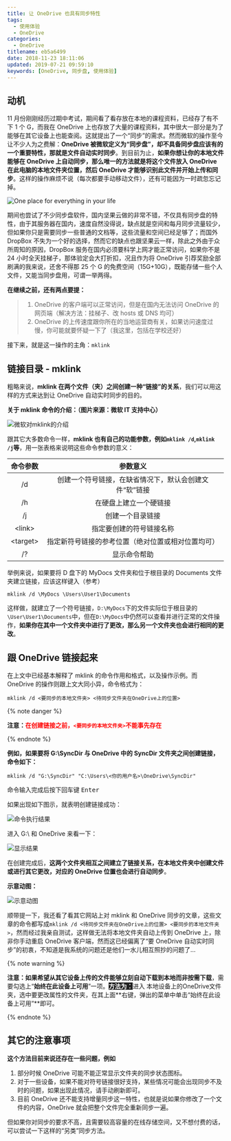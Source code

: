 ```yaml
---
title: 让 OneDrive 也具有同步特性
tags:
  - 使用体验
  - OneDrive
categories:
  - OneDrive
titlename: eb5a6499
date: 2018-11-23 18:11:06
updated: 2019-07-21 09:59:10
keywords: [OneDrive, 同步盘, 使用体验]
---
```

## 动机

11 月份刚刚经历过期中考试，期间看了看存放在本地的课程资料，已经存了有不下 1 个 G，而我在 OneDrive 上也存放了大量的课程资料，其中很大一部分是为了能够在其它设备上也能查阅。这就提出了一个“同步”的需求。然而微软的操作至今让不少人为之费解：**OneDrive 被微软定义为“同步盘”，却不具备同步盘应该有的一个重要特性，那就是文件自动实时同步**。到目前为止，**如果你想让你的本地文件能够在 OneDrive 上自动同步，那么唯一的方法就是将这个文件放入 OneDrive 在此电脑的本地文件夹位置，然后 OneDrive 才能够识别此文件并开始上传和同步**。这样的操作麻烦不说（每次都要手动移动文件），还有可能因为一时疏忽忘记掉。  <!--more-->  

![One place for everything in your life](https://i.loli.net/2018/11/23/5bf7fa80b765e.jpg "One place for everything in your life")  

期间也尝试了不少同步盘软件，国内坚果云做的非常不错，不仅具有同步盘的特性，由于其服务器在国内，速度自然没得说，缺点就是空间和每月同步流量较少，但如果你只是需要同步一些普通的文档等，这些流量和空间已经足够了；而国外 DropBox 不失为一个好的选择，然而它的缺点也跟坚果云一样，除此之外由于众所周知的原因，DropBox 服务在国内必须要科学上网才能正常访问，如果你不是 24 小时全天挂梯子，那体验定会大打折扣，况且作为将 OneDrive 引荐奖励全部刷满的我来说，还舍不得那 25 个 G 的免费空间（15G+10G），既能存储一些个人文件，又能当同步盘用，可谓一举两得。  

**在继续之前，还有两点要提：**  

>1. OneDrive 的客户端可以正常访问，但是在国内无法访问 OneDrive 的网页端（解决方法：挂梯子、改 hosts 或 DNS 均可）  
>2. OneDrive 的上传速度跟你所在的当地运营商有关，如果访问速度过慢，你可能就要怀疑一下了（我这里，包括在学校还好）  

接下来，就是这一操作的主角：`mklink` 

## 链接目录 - mklink  

粗略来说，**mklink 在两个文件（夹）之间创建一种“链接”的关系**，我们可以用这样的方式来达到让 OneDrive 自动实时同步的目的。  

**关于 mklink 命令的介绍：（图片来源：微软 IT 支持中心）**  

![微软对mklink的介绍](https://i.loli.net/2018/11/23/5bf7d81e5f2a0.png "微软对mklink的介绍")  

跟其它大多数命令一样，**mklink 也有自己的功能参数，例如`mklink /d`,`mklink /j`等**，用一张表格来说明这些命令参数的意义：  

|    命令参数    |                        参数意义                        |
| :------------: | :----------------------------------------------------: |
|       /d       | 创建一个符号链接，在缺省情况下，默认会创建文件“软”链接 |
|       /h       |                 在硬盘上建立一个硬链接                 |
|       /j       |                    创建一个目录链接                    |
|  &lt;link&gt;  |                指定要创建的符号链接名称                |
| &lt;target&gt; |   指定新符号链接的参考位置（绝对位置或相对位置均可）   |
|       /?       |                      显示命令帮助                      |

举例来说，如果要将 D 盘下的 MyDocs 文件夹和位于根目录的 Documents 文件夹建立链接，应该这样键入（参考）  

```
mklink /d \MyDocs \Users\User1\Documents
```

这样做，就建立了一个符号链接，`D:\MyDocs`下的文件实际位于根目录的`\User\User1\Documents`中，但在`D:\MyDocs`中仍然可以查看并进行正常的文件操作，**如果你在其中一个文件夹中进行了更改，那么另一个文件夹也会进行相同的更改**。   

## 跟 OneDrive 链接起来

在上文中已经基本解释了 mklink 的命令作用和格式，以及操作示例。而 OneDrive 的操作则跟上文大同小异，命令格式为：    

```
mklink /d <要同步的本地文件夹> <待同步文件夹在OneDrive上的位置>
```

{% note danger %}

**注意：<font style="color:red">在创建链接之前，`<要同步的本地文件夹>`不能事先存在</font>**

{% endnote %}   

**例如，如果要将 G:\SyncDir 与 OneDrive 中的 SyncDir 文件夹之间创建链接，命令如下：**  

```
mklink /d "G:\SyncDir" "C:\Users\<你的用户名>\OneDrive\SyncDir"
```

命令输入完成后按下回车键 <kbd>Enter</kbd>  

如果出现如下图示，就表明创建链接成功：  

![命令执行结果](https://i.loli.net/2018/11/23/5bf7efa2c3e9a.png "命令执行结果")  

进入 G:\ 和 OneDrive 来看一下：  

![显示结果](https://i.loli.net/2018/11/23/5bf7f190936dd.png "显示结果")  

在创建完成后，**这两个文件夹相互之间建立了链接关系，在本地文件夹中创建文件或进行其它更改，对应的 OneDrive 位置也会进行自动同步**。  

**示意动图：**  

![示意动图](https://i.loli.net/2018/11/23/5bf7f3a889201.gif "示意动图")  

顺带提一下，我还看了看其它网站上对 mklink 和 OneDrive 同步的文章，这些文章的命令都写成`mklink /d <待同步文件夹在OneDrive上的位置> <要同步的本地文件夹>`，然而经过我亲自测试，这样做无法将本地文件夹自动上传到 OneDrive 上，除非你手动重启 OneDrive 客户端，然而这已经偏离了“要 OneDrive 自动实时同步”的初衷，不知道是我系统的问题还是他们一水儿相互照抄的问题了...   

{% note warning %}  

**注意：**如果希望**从其它设备上传的文件能够立刻自动下载到本地而非按需下载**，需要勾选上“**始终在此设备上可用**”一项。<span style="background: #222; color: white">**方法为：**</span>进入 本地设备上的OneDrive文件夹，选中要更改属性的文件夹，在其上面**右键，弹出的菜单中单击“始终在此设备上可用”**即可。  

{% endnote %}

## 其它的注意事项

**这个方法目前来说还存在一些问题，例如**

1. 部分时候 OneDrive 可能不能正常显示文件夹的同步状态图标。  
2. 对于一些设备，如果不能对符号链接很好支持，某些情况可能会出现同步不及时的问题，如果出现此情况，请手动刷新即可。  
3. 目前 OneDrive 还不能支持增量同步这一特性，也就是说如果你修改了一个文件的内容，OneDrive 就会把整个文件完全重新同步一遍。

但如果你对同步的要求不高，且需要较高容量的在线存储空间，又不想付费的话，可以尝试一下这样的“另类”同步方法。  
